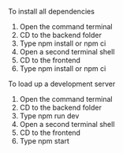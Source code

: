 To install all dependencies

1. Open the command terminal 
2. CD to the backend folder
3. Type npm install or npm ci
4. Open a second terminal shell
5. CD to the frontend
6. Type npm install or npm ci

To load up a development server

1. Open the command terminal 
2. CD to the backend folder
3. Type npm run dev
4. Open a second terminal shell
5. CD to the frontend
6. Type npm start